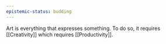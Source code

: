 ```yaml
---
epistemic-status: budding
---
```


Art is everything that expresses something. To do so, it requires [[Creativity]] which requires [[Productivity]].